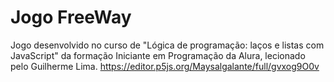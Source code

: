 # Jogo FreeWay
Jogo desenvolvido no curso de "Lógica de programação: laços e listas com JavaScript" da formação Iniciante em Programação da Alura, lecionado pelo Guilherme Lima.
https://editor.p5js.org/Maysalgalante/full/gvxog9O0v

